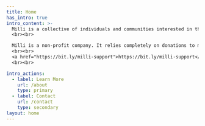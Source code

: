 ```yaml
---
title: Home
has_intro: true
intro_content: >-
  Milli is a collective of individuals and communities interested in the nurturing of archives. Archives enable diverse stories. This aim guides the work of the collective, the purpose, form and content of an archive, and what environments it could nourish in the future.
  <br><br>

  Milli is a non-profit company. It relies completely on donations to make its work possible. Please do consider supporting this movement, at any level. 
  <br><br>
  <a href="https://bit.ly/milli-support">https://bit.ly/milli-support</a>
  <br><br>

intro_actions:
  - label: Learn More
    url: /about
    type: primary
  - label: Contact
    url: /contact
    type: secondary
layout: home
---
```


